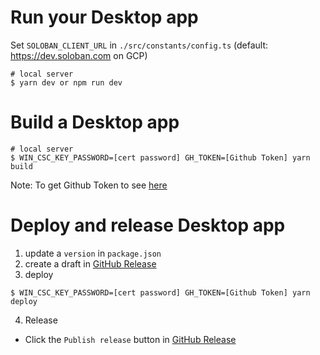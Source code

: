 
# Run your Desktop app
Set `SOLOBAN_CLIENT_URL` in `./src/constants/config.ts`
(default: https://dev.soloban.com on GCP)
```shell
# local server
$ yarn dev or npm run dev
```

# Build a Desktop app
```shell
# local server
$ WIN_CSC_KEY_PASSWORD=[cert password] GH_TOKEN=[Github Token] yarn build
```
Note: To get Github Token to see [here](https://docs.github.com/en/authentication/keeping-your-account-and-data-secure/creating-a-personal-access-token)

# Deploy and release Desktop app
1. update a `version` in `package.json`
2. create a draft in [GitHub Release](https://github.com/apolloinc-dev/soloban/releases)
3. deploy
```shell
$ WIN_CSC_KEY_PASSWORD=[cert password] GH_TOKEN=[Github Token] yarn deploy
```
4. Release
- Click the `Publish release` button in [GitHub Release](https://github.com/apolloinc-dev/soloban/releases)